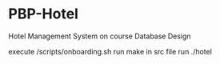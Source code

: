 # PBP-Hotel
Hotel Management System on course Database Design


execute /scripts/onboarding.sh
run make in src file
run ./hotel
